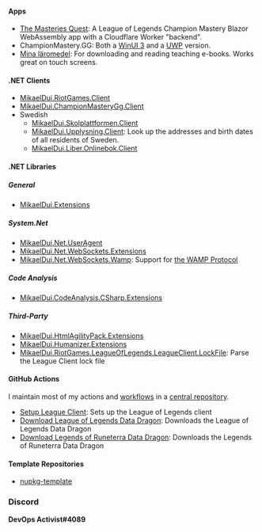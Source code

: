 #### Apps
- [The Masteries Quest](https://masteries.quest): A League of Legends Champion Mastery Blazor WebAssembly app with a Cloudflare Worker "backend".
- ChampionMastery.GG: Both a [WinUI 3](https://github.com/mikaeldui/ChampionMastery.GG-winui) and a [UWP](https://github.com/mikaeldui/ChampionMastery.GG-uwp) version.
- [Mina läromedel](https://github.com/mikaeldui/MinaLaromedel): For downloading and reading teaching e-books. Works great on touch screens.

#### .NET Clients
- [MikaelDui.RiotGames.Client](https://github.com/mikaeldui/riot-games-dotnet-client)
- [MikaelDui.ChampionMasteryGg.Client](https://github.com/mikaeldui/ChampionMastery.GG-dotnet-client)
- Swedish
  - [MikaelDui.Skolplattformen.Client](https://github.com/mikaeldui/skolplattformen-dotnet-client)
  - [MikaelDui.Upplysning.Client](https://github.com/mikaeldui/upplysning-dotnet-client): Look up the addresses and birth dates of all residents of Sweden.
  - [MikaelDui.Liber.Onlinebok.Client](https://github.com/mikaeldui/liber-onlinebok-dotnet-client)

#### .NET Libraries

##### General
- [MikaelDui.Extensions](https://github.com/mikaeldui/dotnet-extensions)

##### System.Net
<!-- - [MikaelDui.Net.Http](https://github.com/mikaeldui/http-dotnet) -->
<!-- - [MikaelDui.Net.Http.Json](https://github.com/mikaeldui/http-json-dotnet) -->
- [MikaelDui.Net.UserAgent](https://github.com/mikaeldui/user-agent-dotnet)
- [MikaelDui.Net.WebSockets.Extensions](https://github.com/mikaeldui/websockets-dotnet-extensions)
- [MikaelDui.Net.WebSockets.Wamp](https://github.com/mikaeldui/wamp-dotnet): Support for [the WAMP Protocol](https://github.com/wamp-proto/wamp-proto)

##### Code Analysis
- [MikaelDui.CodeAnalysis.CSharp.Extensions](https://github.com/mikaeldui/code-analysis-csharp-extensions)

##### Third-Party
- [MikaelDui.HtmlAgilityPack.Extensions](https://github.com/mikaeldui/HtmlAgilityPack-extensions)
- [MikaelDui.Humanizer.Extensions](https://github.com/mikaeldui/humanizer-extensions)
- [MikaelDui.RiotGames.LeagueOfLegends.LeagueClient.LockFile](https://github.com/mikaeldui/riotgames-leagueoflegends-leagueclient-lockfile-dotnet): Parse the League Client lock file

#### GitHub Actions
I maintain most of my actions and [workflows](https://github.com/mikaeldui/actions/tree/main/.github/workflows) in a [central repository](https://github.com/mikaeldui/actions).
- [Setup League Client](https://github.com/marketplace/actions/setup-league-client): Sets up the League of Legends client
- [Download League of Legends Data Dragon](https://github.com/marketplace/actions/download-league-of-legends-data-dragon): Downloads the League of Legends Data Dragon
- [Download Legends of Runeterra Data Dragon](https://github.com/marketplace/actions/download-legends-of-runeterra-data-dragon): Downloads the Legends of Runeterra Data Dragon

#### Template Repositories
- [nupkg-template](https://github.com/mikaeldui/nupkg-template)

### Discord
**DevOps Activist#4089**
